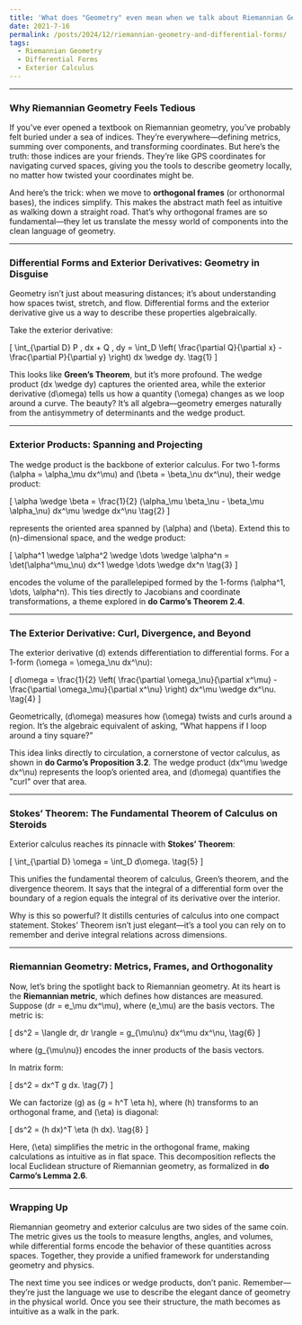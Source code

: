 ```yaml
---
title: 'What does "Geometry" even mean when we talk about Riemannian Geometry: From Orthogonal Frames to Differential Forms'
date: 2021-7-16
permalink: /posts/2024/12/riemannian-geometry-and-differential-forms/
tags:
  - Riemannian Geometry
  - Differential Forms
  - Exterior Calculus
---
```



---

### **Why Riemannian Geometry Feels Tedious**

If you’ve ever opened a textbook on Riemannian geometry, you’ve probably felt buried under a sea of indices. They’re everywhere—defining metrics, summing over components, and transforming coordinates. But here’s the truth: those indices are your friends. They’re like GPS coordinates for navigating curved spaces, giving you the tools to describe geometry locally, no matter how twisted your coordinates might be.

And here’s the trick: when we move to **orthogonal frames** (or orthonormal bases), the indices simplify. This makes the abstract math feel as intuitive as walking down a straight road. That’s why orthogonal frames are so fundamental—they let us translate the messy world of components into the clean language of geometry.

---

### **Differential Forms and Exterior Derivatives: Geometry in Disguise**

Geometry isn’t just about measuring distances; it’s about understanding how spaces twist, stretch, and flow. Differential forms and the exterior derivative give us a way to describe these properties algebraically.

Take the exterior derivative:

\[
\int_{\partial D} P \, dx + Q \, dy = \int_D \left( \frac{\partial Q}{\partial x} - \frac{\partial P}{\partial y} \right) dx \wedge dy. \tag{1}
\]

This looks like **Green’s Theorem**, but it’s more profound. The wedge product \(dx \wedge dy\) captures the oriented area, while the exterior derivative \(d\omega\) tells us how a quantity \(\omega\) changes as we loop around a curve. The beauty? It’s all algebra—geometry emerges naturally from the antisymmetry of determinants and the wedge product.

---

### **Exterior Products: Spanning and Projecting**

The wedge product is the backbone of exterior calculus. For two 1-forms \(\alpha = \alpha_\mu dx^\mu\) and \(\beta = \beta_\nu dx^\nu\), their wedge product:

\[
\alpha \wedge \beta = \frac{1}{2} (\alpha_\mu \beta_\nu - \beta_\mu \alpha_\nu) dx^\mu \wedge dx^\nu \tag{2}
\]

represents the oriented area spanned by \(\alpha\) and \(\beta\). Extend this to \(n\)-dimensional space, and the wedge product:

\[
\alpha^1 \wedge \alpha^2 \wedge \dots \wedge \alpha^n = \det(\alpha^\mu_\nu) dx^1 \wedge \dots \wedge dx^n \tag{3}
\]

encodes the volume of the parallelepiped formed by the 1-forms \(\alpha^1, \dots, \alpha^n\). This ties directly to Jacobians and coordinate transformations, a theme explored in **do Carmo’s Theorem 2.4**.

---

### **The Exterior Derivative: Curl, Divergence, and Beyond**

The exterior derivative \(d\) extends differentiation to differential forms. For a 1-form \(\omega = \omega_\nu dx^\nu\):

\[
d\omega = \frac{1}{2} \left( \frac{\partial \omega_\nu}{\partial x^\mu} - \frac{\partial \omega_\mu}{\partial x^\nu} \right) dx^\mu \wedge dx^\nu. \tag{4}
\]

Geometrically, \(d\omega\) measures how \(\omega\) twists and curls around a region. It’s the algebraic equivalent of asking, “What happens if I loop around a tiny square?”

This idea links directly to circulation, a cornerstone of vector calculus, as shown in **do Carmo’s Proposition 3.2**. The wedge product \(dx^\mu \wedge dx^\nu\) represents the loop’s oriented area, and \(d\omega\) quantifies the "curl" over that area.

---

### **Stokes’ Theorem: The Fundamental Theorem of Calculus on Steroids**

Exterior calculus reaches its pinnacle with **Stokes’ Theorem**:

\[
\int_{\partial D} \omega = \int_D d\omega. \tag{5}
\]

This unifies the fundamental theorem of calculus, Green’s theorem, and the divergence theorem. It says that the integral of a differential form over the boundary of a region equals the integral of its derivative over the interior.

Why is this so powerful? It distills centuries of calculus into one compact statement. Stokes’ Theorem isn’t just elegant—it’s a tool you can rely on to remember and derive integral relations across dimensions.

---

### **Riemannian Geometry: Metrics, Frames, and Orthogonality**

Now, let’s bring the spotlight back to Riemannian geometry. At its heart is the **Riemannian metric**, which defines how distances are measured. Suppose \(dr = e_\mu dx^\mu\), where \(e_\mu\) are the basis vectors. The metric is:

\[
ds^2 = \langle dr, dr \rangle = g_{\mu\nu} dx^\mu dx^\nu, \tag{6}
\]

where \(g_{\mu\nu}\) encodes the inner products of the basis vectors.

In matrix form:

\[
ds^2 = dx^T g dx. \tag{7}
\]

We can factorize \(g\) as \(g = h^T \eta h\), where \(h\) transforms to an orthogonal frame, and \(\eta\) is diagonal:

\[
ds^2 = (h dx)^T \eta (h dx). \tag{8}
\]

Here, \(\eta\) simplifies the metric in the orthogonal frame, making calculations as intuitive as in flat space. This decomposition reflects the local Euclidean structure of Riemannian geometry, as formalized in **do Carmo’s Lemma 2.6**.

---

### **Wrapping Up**

Riemannian geometry and exterior calculus are two sides of the same coin. The metric gives us the tools to measure lengths, angles, and volumes, while differential forms encode the behavior of these quantities across spaces. Together, they provide a unified framework for understanding geometry and physics.

The next time you see indices or wedge products, don’t panic. Remember—they’re just the language we use to describe the elegant dance of geometry in the physical world. Once you see their structure, the math becomes as intuitive as a walk in the park.
